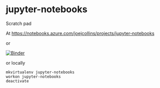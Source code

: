 # jupyter-notebooks

Scratch pad

At <https://notebooks.azure.com/joejcollins/projects/jupyter-notebooks>

or

[![Binder](https://mybinder.org/badge_logo.svg)](https://mybinder.org/v2/gh/joejcollins/jupyter-notebooks.git/master)

or locally

    mkvirtualenv jupyter-notebooks
    workon jupyter-notebooks
    deactivate

